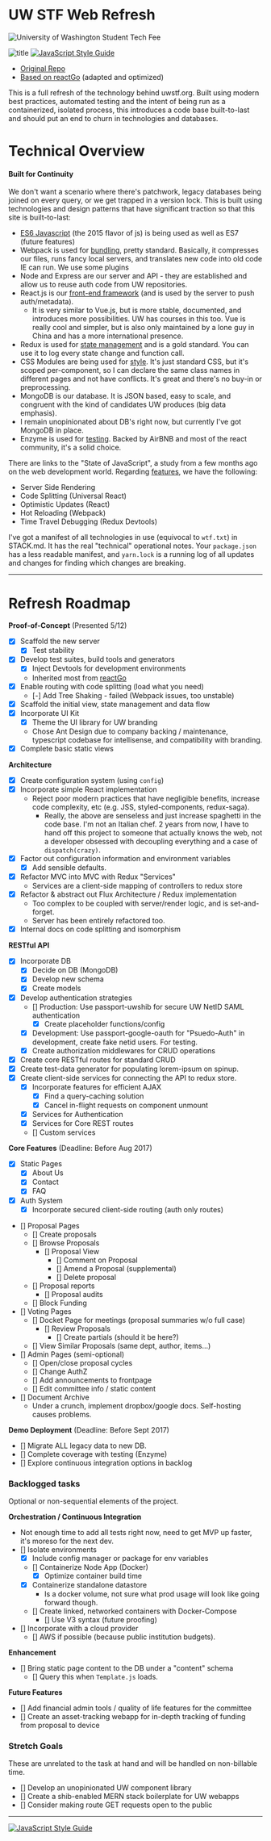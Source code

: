 # UW STF Web Refresh

<img src="https://uwstf.org/img/logoname.png" alt="University of Washington Student Tech Fee" align="center" />

![title](https://travis-ci.org/rykeller/STF-Refresh.svg?branch=v1.0.0)
[![JavaScript Style Guide](https://img.shields.io/badge/code_style-standard-brightgreen.svg)](https://standardjs.com)
- [Original Repo](https://github.com/BBKolton/STF)
- [Based on reactGo](https://github.com/reactGo/reactGo/) (adapted and optimized)

This is a full refresh of the technology behind uwstf.org. Built using modern best practices, automated testing and the intent of being run as a containerized, isolated process, this introduces a code base built-to-last and should put an end to churn in technologies and databases.

# Technical Overview

#### Built for Continuity
We don't want a scenario where there's patchwork, legacy databases being joined on every query, or we get trapped in a version lock. This is built using technologies and design patterns that have significant traction so that this site is built-to-last:
- [ES6 Javascript](http://stateofjs.com/2016/flavors/) (the 2015 flavor of js) is being used as well as ES7 (future features)
- Webpack is used for [bundling](http://stateofjs.com/2016/buildtools/), pretty standard. Basically, it compresses our files, runs fancy local servers, and translates new code into old code IE can run. We use some plugins
- Node and Express are our server and API - they are established and allow us to reuse auth code from UW repositories.
- React.js is our [front-end framework](http://stateofjs.com/2016/frontend/) (and is used by the server to push auth/metadata).
  - It is very similar to Vue.js, but is more stable, documented, and introduces more possibilities. UW has courses in this too. Vue is really cool and simpler, but is also only maintained by a lone guy in China and has a more international presence.
- Redux is used for [state management](http://stateofjs.com/2016/statemanagement/) and is a gold standard. You can use it to log every state change and function call.
- CSS Modules are being used for [style](http://stateofjs.com/2016/css/). It's just standard CSS, but it's scoped per-component, so I can declare the same class names in different pages and not have conflicts. It's great and there's no buy-in or preprocessing.
- MongoDB is our database. It is JSON based, easy to scale, and congruent with the kind of candidates UW produces (big data emphasis).
- I remain unopinionated about DB's right now, but currently I've got MongoDB in place.
- Enzyme is used for [testing](http://stateofjs.com/2016/testing/). Backed by AirBNB and most of the react community, it's a solid choice.

There are links to the "State of JavaScript", a study from a few months ago on the web development world. Regarding [features](http://stateofjs.com/2016/features/), we have the following:
- Server Side Rendering
- Code Splitting (Universal React)
- Optimistic Updates (React)
- Hot Reloading (Webpack)
- Time Travel Debugging (Redux Devtools)

I've got a manifest of all technologies in use (equivocal to `wtf.txt`) in STACK.md. It has the real "technical" operational notes. Your `package.json` has a less readable manifest, and `yarn.lock` is a running log of all updates and changes for finding which changes are breaking.

---

# Refresh Roadmap

**Proof-of-Concept** (Presented 5/12)
- [x] Scaffold the new server
  - [x] Test stability
- [x] Develop test suites, build tools and generators
  - [x] Inject Devtools for development environments
  - Inherited most from [reactGo](https://github.com/reactGo/reactGo/)
- [x] Enable routing with code splitting (load what you need)
  - [-] Add Tree Shaking - failed (Webpack issues, too unstable)
- [x] Scaffold the initial view, state management and data flow
- [x] Incorporate UI Kit
  - [x] Theme the UI library for UW branding
  - Chose Ant Design due to company backing / maintenance, typescript codebase for intellisense, and compatibility with branding.
- [x] Complete basic static views

**Architecture**
- [x] Create configuration system (using `config`)
- [x] Incorporate simple React implementation
  - Reject poor modern practices that have negligible benefits, increase code complexity, etc (e.g. JSS, styled-components, redux-saga).
    - Really, the above are senseless and just increase spaghetti in the code base. I'm not an Italian chef. 2 years from now, I have to hand off this project to someone that actually knows the web, not a developer obsessed with decoupling everything and a case of `dispatch(crazy)`.
- [x] Factor out configuration information and environment variables
  - [x] Add sensible defaults.
- [x] Refactor MVC into MVC with Redux "Services"
  - Services are a client-side mapping of controllers to redux store
- [x] Refactor & abstract out Flux Architecture / Redux implementation
  - Too complex to be coupled with server/render logic, and is set-and-forget.
  - Server has been entirely refactored too.
- [x] Internal docs on code splitting and isomorphism

**RESTful API**
- [x] Incorporate DB
  - [x] Decide on DB (MongoDB)
  - [x] Develop new schema
  - [x] Create models
- [x] Develop authentication strategies
  - [] Production: Use passport-uwshib for secure UW NetID SAML authentication
      - [x] Create placeholder functions/config
  - [x] Development: Use passport-google-oauth for "Psuedo-Auth" in development, create fake netid users. For testing.
  - [x] Create authorization middlewares for CRUD operations
- [x] Create core RESTful routes for standard CRUD
- [x] Create test-data generator for populating lorem-ipsum on spinup.
- [x] Create client-side services for connecting the API to redux store.
  - [x] Incorporate features for efficient AJAX
    - [x] Find a query-caching solution
    - [x] Cancel in-flight requests on component unmount
  - [x] Services for Authentication
  - [x] Services for Core REST routes
  - [] Custom services

**Core Features**
(Deadline: Before Aug 2017)
- [x] Static Pages
  - [x] About Us
  - [x] Contact
  - [x] FAQ
- [x] Auth System
  - [x] Incorporate secured client-side routing (auth only routes)
- [] Proposal Pages
  - [] Create proposals
  - [] Browse Proposals
    - [] Proposal View
      - [] Comment on Proposal
      - [] Amend a Proposal (supplemental)
      - [] Delete proposal
  - [] Proposal reports
    - [] Proposal audits
  - [] Block Funding
- [] Voting Pages
  - [] Docket Page for meetings (proposal summaries w/o full case)
    - [] Review Proposals
      - [] Create partials (should it be here?)
  - [] View Similar Proposals (same dept, author, items...)
- [] Admin Pages (semi-optional)
  - [] Open/close proposal cycles
  - [] Change AuthZ
  - [] Add announcements to frontpage
  - [] Edit committee info / static content
- [] Document Archive
  - Under a crunch, implement dropbox/google docs. Self-hosting causes problems.

**Demo Deployment**
(Deadline: Before Sept 2017)
- [] Migrate ALL legacy data to new DB.
- [] Complete coverage with testing (Enzyme)
- [] Explore continuous integration options in backlog

### Backlogged tasks
Optional or non-sequential elements of the project.

**Orchestration / Continuous Integration**
- Not enough time to add all tests right now, need to get MVP up faster, it's moreso for the next dev.
- [] Isolate environments
  - [x] Include config manager or package for env variables
  - [] Containerize Node App (Docker)
    - [x] Optimize container build time
  - [x] Containerize standalone datastore
    - Is a docker volume, not sure what prod usage will look like going forward though.
  - [] Create linked, networked containers with Docker-Compose
    - [] Use V3 syntax (future proofing)
- [] Incorporate with a cloud provider
  - [] AWS if possible (because public institution budgets).

**Enhancement**
- [] Bring static page content to the DB under a "content" schema
  - [] Query this when `Template.js` loads.

**Future Features**
- [] Add financial admin tools / quality of life features for the committee
- [] Create an asset-tracking webapp for in-depth tracking of funding from proposal to device

### Stretch Goals
These are unrelated to the task at hand and will be handled on non-billable time.

- [] Develop an unopinionated UW component library
- [] Create a shib-enabled MERN stack boilerplate for UW webapps
- [] Consider making route GET requests open to the public

---

[![JavaScript Style Guide](https://cdn.rawgit.com/feross/standard/master/badge.svg)](https://github.com/feross/standard)
